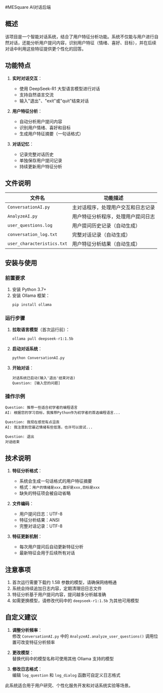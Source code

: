 #MESquare AI对话后端

## 概述

该项目是一个智能对话系统，结合了用户特征分析功能。系统不仅能与用户进行自然对话，还能分析用户提问内容，识别用户特征（情绪、喜好、目标），并在后续对话中利用这些特征提供更个性化的回答。

## 功能特点

1. **实时对话交互**：
   - 使用 DeepSeek-R1 大型语言模型进行对话
   - 支持自然语言交流
   - 输入"退出"、"exit"或"quit"结束对话

2. **用户特征分析**：
   - 自动分析用户提问内容
   - 识别用户情绪、喜好和目标
   - 生成用户特征摘要（一句话格式）

3. **对话记忆**：
   - 记录完整对话历史
   - 单独保存用户提问记录
   - 持续更新用户特征分析

## 文件说明

| 文件名 | 功能描述 |
|--------|----------|
| `ConversationAI.py` | 主对话程序，处理用户交互和日志记录 |
| `AnalyzeAI.py` | 用户特征分析程序，处理用户提问日志 |
| `user_questions.log` | 用户提问历史记录（自动生成） |
| `conversation_log.txt` | 完整对话记录（自动生成） |
| `user_characteristics.txt` | 用户特征分析结果（自动生成） |

## 安装与使用

### 前置要求

1. 安装 Python 3.7+
2. 安装 Ollama 框架：
   ```bash
   pip install ollama
   ```

### 运行步骤

1. **拉取语言模型**（首次运行前）：
   ```bash
   ollama pull deepseek-r1:1.5b
   ```

2. **启动对话系统**：
   ```bash
   python ConversationAI.py
   ```

3. **开始对话**：
   ```
   对话系统已启动(输入'退出'结束对话)
   Question: [输入您的问题]
   ```

### 操作示例
```
Question: 推荐一些适合初学者的编程语言
AI: 根据您的学习目标，我推荐Python作为初学者的首选编程语言...

Question: 我现在感觉有点沮丧
AI: 我注意到您最近情绪有些低落，也许可以尝试...

Question: 退出
对话结束
```

## 技术说明

1. **特征分析格式**：
   - 系统会生成一句话格式的用户特征摘要
   - 格式：`用户的情绪是xxx,喜好是xxx,目标是xxx`
   - 缺失的特征项会被自动省略

2. **文件编码**：
   - 用户提问日志：UTF-8
   - 特征分析结果：ANSI
   - 完整对话记录：UTF-8

3. **特征更新机制**：
   - 每次用户提问后自动更新特征分析
   - 最新特征会用于后续所有对话

## 注意事项

1. 首次运行需要下载约 1.5B 参数的模型，请确保网络畅通
2. 系统会持续追加日志内容，定期清理旧日志文件
3. 特征分析基于用户提问内容，提问越多分析越准确
4. 如需更换模型，请修改代码中的 `deepseek-r1:1.5b` 为其他可用模型

## 自定义建议

1. **调整分析频率**：  
   修改 `ConversationAI.py` 中的 `AnalyzeAI.analyze_user_questions()` 调用位置可改变特征分析频率

2. **更改模型**：  
   替换代码中的模型名称可使用其他 Ollama 支持的模型

3. **修改日志格式**：  
   编辑 `log_question` 和 `log_dialog` 函数可自定义日志格式

此系统适合用于用户研究、个性化服务开发和对话系统实验等场景。

